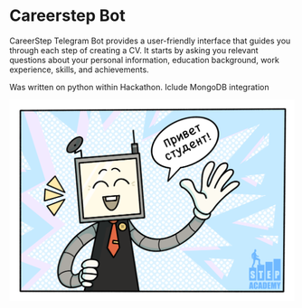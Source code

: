 <h1>Careerstep Bot</h1>

<p>CareerStep Telegram Bot provides a user-friendly interface that guides you through each step of creating a CV. 
It starts by asking you relevant questions about your personal information, education background, work experience, skills, and achievements.

Was written on python within Hackathon. Iclude MongoDB integration
</p>

![Alt text](storage/pictures/1.PNG)
